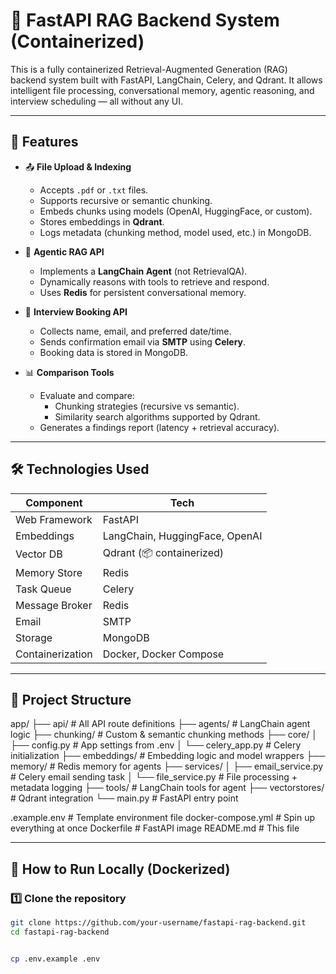 # 🧠 FastAPI RAG Backend System (Containerized)

This is a fully containerized Retrieval-Augmented Generation (RAG) backend system built with FastAPI, LangChain, Celery, and Qdrant. It allows intelligent file processing, conversational memory, agentic reasoning, and interview scheduling — all without any UI.

---

## 🚀 Features

- 📤 **File Upload & Indexing**
  - Accepts `.pdf` or `.txt` files.
  - Supports recursive or semantic chunking.
  - Embeds chunks using models (OpenAI, HuggingFace, or custom).
  - Stores embeddings in **Qdrant**.
  - Logs metadata (chunking method, model used, etc.) in MongoDB.

- 🤖 **Agentic RAG API**
  - Implements a **LangChain Agent** (not RetrievalQA).
  - Dynamically reasons with tools to retrieve and respond.
  - Uses **Redis** for persistent conversational memory.

- 📅 **Interview Booking API**
  - Collects name, email, and preferred date/time.
  - Sends confirmation email via **SMTP** using **Celery**.
  - Booking data is stored in MongoDB.

- 📊 **Comparison Tools**
  - Evaluate and compare:
    - Chunking strategies (recursive vs semantic).
    - Similarity search algorithms supported by Qdrant.
  - Generates a findings report (latency + retrieval accuracy).

---

## 🛠️ Technologies Used

| Component | Tech |
|----------|------|
| Web Framework | FastAPI |
| Embeddings | LangChain, HuggingFace, OpenAI |
| Vector DB | Qdrant (📦 containerized) |
| Memory Store | Redis |
| Task Queue | Celery |
| Message Broker | Redis |
| Email | SMTP |
| Storage | MongoDB |
| Containerization | Docker, Docker Compose |

---

## 📂 Project Structure

app/
├── api/ # All API route definitions
├── agents/ # LangChain agent logic
├── chunking/ # Custom & semantic chunking methods
├── core/
│ ├── config.py # App settings from .env
│ └── celery_app.py # Celery initialization
├── embeddings/ # Embedding logic and model wrappers
├── memory/ # Redis memory for agents
├── services/
│ ├── email_service.py # Celery email sending task
│ └── file_service.py # File processing + metadata logging
├── tools/ # LangChain tools for agent
├── vectorstores/ # Qdrant integration
└── main.py # FastAPI entry point

.example.env # Template environment file
docker-compose.yml # Spin up everything at once
Dockerfile # FastAPI image
README.md # This file



---

## 🧪 How to Run Locally (Dockerized)

### 1️⃣ Clone the repository

```bash
git clone https://github.com/your-username/fastapi-rag-backend.git
cd fastapi-rag-backend


cp .env.example .env
